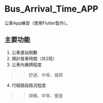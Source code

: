 # Bus_Arrival_Time_APP
公車App練習（使用Flutter製作）。
## 主要功能
1. 公車進站倒數
2. 預計發車時間（共2班）
3. 公車內擁擠程度
>> 舒適、中等、擁擠
4. 行經路段路況程度
>> 順暢、中等、壅塞
